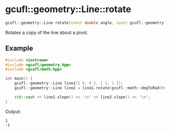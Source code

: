 # gcufl::geometry::Line::rotate
```cpp
gcufl::geometry::Line rotate(const double angle, const gcufl::geometry::Point pivot = gcufl::geometry::Point(0, 0));
```
Rotates a copy of the line about a pivot.
## Example
```cpp
#include <iostream>
#include <gcufl/geometry.hpp>
#include <gcufl/math.hpp>

int main() {
	gcufl::geometry::Line line1({ 0, 0 }, { 1, 1 });
	gcufl::geometry::Line line2 = line1.rotate(gcufl::math::degToRad(90));

	std::cout << line1.slope() << '\n' << line2.slope() << '\n';
}
```
Output:
```
1
-1
```
